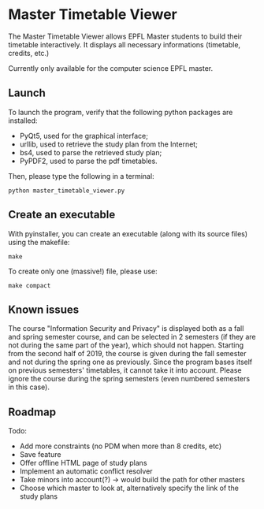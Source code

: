 # Master Timetable Viewer

The Master Timetable Viewer allows EPFL Master students to build their timetable interactively.
It displays all necessary informations (timetable, credits, etc.)

Currently only available for the computer science EPFL master.

## Launch

To launch the program, verify that the following python packages are installed:

* PyQt5, used for the graphical interface;
* urllib, used to retrieve the study plan from the Internet;
* bs4, used to parse the retrieved study plan;
* PyPDF2, used to parse the pdf timetables.

Then, please type the following in a terminal:

    python master_timetable_viewer.py

## Create an executable

With pyinstaller, you can create an executable (along with its source files) using the makefile:

    make

To create only one (massive!) file, please use:

    make compact

## Known issues

The course "Information Security and Privacy" is displayed both as a fall and spring semester course, and can be selected in 2 semesters (if they are not during the same part of the year), which should not happen.
Starting from the second half of 2019, the course is given during the fall semester and not during the spring one as previously.
Since the program bases itself on previous semesters' timetables, it cannot take it into account.
Please ignore the course during the spring semesters (even numbered semesters in this case).

## Roadmap

Todo:

* Add more constraints (no PDM when more than 8 credits, etc)
* Save feature
* Offer offline HTML page of study plans
* Implement an automatic conflict resolver
* Take minors into account(?) -> would build the path for other masters
* Choose which master to look at, alternatively specify the link of the study plans
